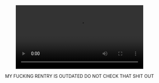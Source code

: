 



<div align="center">
  <video src="https://github.com/user-attachments/assets/57c4f46d-0c67-4ccc-9fed-7dae60614ff9" width="400" />
</div>

<p align="center">
 MY FUCKING RENTRY IS OUTDATED DO NOT CHECK THAT SHIT OUT
<p/>
